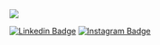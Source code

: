 
<a href="https://www.linkedin.com/in/paulmspessoa" target="blank">
   <img src="https://github-readme-stats.vercel.app/api/top-langs/?username=paulpessoa&layout=compact&langs_count=16&theme=dracula"/>
</a>

[![Linkedin Badge](https://img.shields.io/badge/-LinkedIn-blue?style=flat-square&logo=Linkedin&logoColor=white&link=https://www.linkedin.com/in/paulmspessoa//)](https://www.linkedin.com/in/paulmspessoa/)
[![Instagram Badge](https://img.shields.io/badge/-Instagram-C13584?style=flat-square&labelColor=C13584&logo=instagram&logoColor=white&link=https://www.instagram.com/paulmspessoa/)](https://www.instagram.com/paulmspessoa/)
